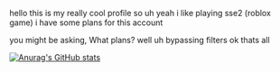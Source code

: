 hello this is my really cool profile 
so uh yeah i like playing sse2 (roblox game) 
i have some plans for this account 
 
 
 
 you might be asking, What plans?
 well uh bypassing filters
 ok thats all 

[![Anurag's GitHub stats](https://github-readme-stats.vercel.app/api?username=FalloutScripts)](https://github.com/FalloutScripts/github-readme-stats)


<!--
**FalloutScript/FalloutScript** is a ✨ _special_ ✨ repository because its `README.md` (this file) appears on your GitHub profile.

Here are some ideas to get you started:

- 🔭 I’m currently working on ...
- 🌱 I’m currently learning ...
- 👯 I’m looking to collaborate on ...
- 🤔 I’m looking for help with ...
- 💬 Ask me about ...
- 📫 How to reach me: ...
- 😄 Pronouns: ...
- ⚡ Fun fact: ...
-->
